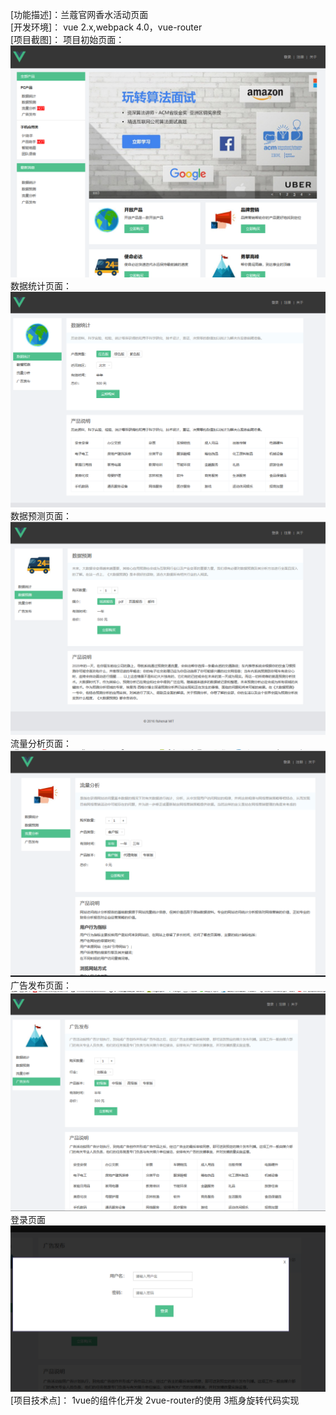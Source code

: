 
[功能描述]：兰蔻官网香水活动页面  
[开发环境]：  vue  2.x,webpack 4.0，vue-router  
[项目截图]： 
项目初始页面：  
![image](https://github.com/IandfChen-23/vue-shopping/blob/master/image/1.png)   
数据统计页面：  
![image](https://github.com/IandfChen-23/vue-shopping/blob/master/image/2.png)
数据预测页面：  
![image](https://github.com/IandfChen-23/vue-shopping/blob/master/image/3.png)  
流量分析页面：
![image](https://github.com/IandfChen-23/vue-shopping/blob/master/image/4.png) 
广告发布页面：
![image](https://github.com/IandfChen-23/vue-shopping/blob/master/image/5.png) 
登录页面
![image](https://github.com/IandfChen-23/vue-shopping/blob/master/image/6.png) 
[项目技术点]：  1vue的组件化开发
              2vue-router的使用
              3瓶身旋转代码实现
